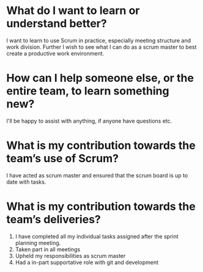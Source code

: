 # What do I want to learn or understand better?
I want to learn to use Scrum in practice, especially meeting structure and work division.
Further I wish to see what I can do as a scrum master to best create a productive work environment.

# How can I help someone else, or the entire team, to learn something new?
I'll be happy to assist with anything, if anyone have questions etc.

# What is my contribution towards the team’s use of Scrum?
I have acted as scrum master and ensured that the scrum board is up to date with tasks.

# What is my contribution towards the team’s deliveries?
1. I have completed all my individual tasks assigned after the sprint planning meeting.
2. Taken part in all meetings
3. Upheld my responsibilities as scrum master
4. Had a in-part supportative role with git and development
